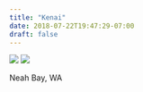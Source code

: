 ```yaml
---
title: "Kenai"
date: 2018-07-22T19:47:29-07:00
draft: false
---
```


![](https://d17enza3bfujl8.cloudfront.net/DSCF0290.jpg)
![](https://d17enza3bfujl8.cloudfront.net/DSCF0287.jpg)

Neah Bay, WA
